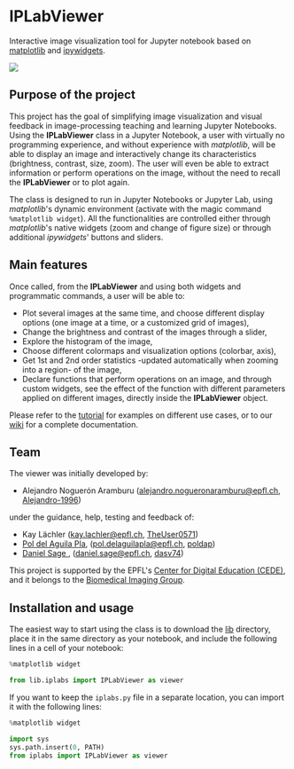 # IPLabViewer
Interactive image visualization tool for Jupyter notebook based on [matplotlib](https://matplotlib.org/) and [ipywidgets](https://ipywidgets.readthedocs.io/en/latest/). 

![](IPLabsJupyter_banner.gif)

## Purpose of the project
This project has the goal of simplifying image visualization and visual feedback in image-processing teaching and learning Jupyter Notebooks. Using the **IPLabViewer** class in a Jupyter Notebook, a user with virtually no programming experience, and without experience with *matplotlib*, will be able to display an image and interactively change its characteristics (brightness, contrast, size, zoom). The user will even be able to extract information or perform operations on the image, without the need to recall the **IPLabViewer** or to plot again.  

The class is designed to run in Jupyter Notebooks or Jupyter Lab, using *matplotlib*'s dynamic environment (activate with the magic command `%matplotlib widget`). All the functionalities are controlled either through *matplotlib*'s native widgets (zoom and change of figure size) or through additional *ipywidgets*' buttons and sliders. 

<!---
See the [requirements.txt]() file for more details on the necessary libraries and its versions.
-->

## Main features 
Once called, from the **IPLabViewer** and using both widgets and programmatic commands, a user will be able to:

* Plot several images at the same time, and choose different display options (one image at a time, or a customized grid of images),
* Change the brightness and contrast of the images through a slider,
* Explore the histogram of the image,
* Choose different colormaps and visualization options (colorbar, axis), 
* Get 1st and 2nd order statistics -updated automatically when zooming into a region- of the image, 
* Declare functions that perform operations on an image, and through custom widgets, see the effect of the function with different parameters applied on different images, directly inside the **IPLabViewer** object.

Please refer to the [tutorial](./source/IPLabViewer_Tutorial.ipynb) for examples on different use cases, or to our [wiki](https://github.com/Biomedical-Imaging-Group/IPLabImageViewer/wiki/Python-IPLabViewer()-Class) for a complete documentation.  

## Team 
The viewer was initially developed by:
* Alejandro Noguerón Aramburu (alejandro.nogueronaramburu@epfl.ch, [Alejandro-1996](https://github.com/Alejandro-1996))

under the guidance, help, testing and feedback of:
* Kay Lächler (kay.lachler@epfl.ch, [TheUser0571](https://github.com/TheUser0571))
* [Pol del Aguila Pla](https://poldap.github.io), (pol.delaguilapla@epfl.ch, [poldap](https://github.com/poldap))
* [Daniel Sage ](http://bigwww.epfl.ch/sage/index.html), (daniel.sage@epfl.ch, [dasv74](https://github.com/dasv74))

This project is supported by the EPFL's [Center for Digital Education (CEDE)](https://www.epfl.ch/education/educational-initiatives/cede/), and it belongs to the [Biomedical Imaging Group](http://bigwww.epfl.ch/).

## Installation and usage
The easiest way to start using the class is to download the [lib](./source/lib/) directory, place it in the same directory as your notebook, and include the following lines in a cell of your notebook:
```python
%matplotlib widget

from lib.iplabs import IPLabViewer as viewer
```

If you want to keep the `iplabs.py` file in a separate location, you can import it with the following lines:
```python
%matplotlib widget

import sys  
sys.path.insert(0, PATH)
from iplabs import IPLabViewer as viewer
```
